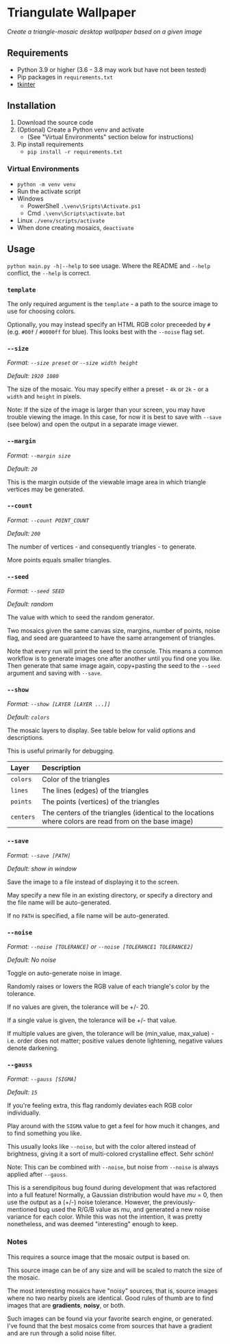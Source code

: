 # Triangulate Wallpaper
_Create a triangle-mosaic desktop wallpaper based on a given image_

## Requirements

* Python 3.9 or higher (3.6 - 3.8 may work but have not been tested)
* Pip packages in `requirements.txt`
* [tkinter](https://tkdocs.com/tutorial/install.html)

## Installation

1. Download the source code
1. (Optional) Create a Python venv and activate
   - (See "Virtual Environments" section below for instructions)
1. Pip install requirements
   - `pip install -r requirements.txt`

### Virtual Environments
- `python -m venv venv`
- Run the activate script
 - Windows
   - PowerShell `.\venv\Sripts\Activate.ps1`
   - Cmd `.\venv\Scripts\activate.bat`
 - Linux `./venv/scripts/activate`
- When done creating mosaics, `deactivate`

## Usage

`python main.py -h|--help` to see usage. Where the README and `--help` conflict, the `--help` is correct.

### `template`

The only required argument is the `template` - a path to the source image to use for choosing colors.

Optionally, you may instead specify an HTML RGB color preceeded by `#` (e.g. `#00f` / `#0000ff` for blue).
This looks best with the `--noise` flag set.

### `--size`
_Format: `--size preset` or `--size width height`_

_Default: `1920 1080`_

The size of the mosaic. You may specify either a preset - `4k` or `2k` - or a `width` and `height` in pixels.

Note: If the size of the image is larger than your screen, you may have trouble viewing the image.
In this case, for now it is best to save with `--save` (see below) and open the output in a separate image viewer.

### `--margin`
_Format: `--margin size`_

_Default: `20`_

This is the margin outside of the viewable image area in which triangle vertices may be generated.

### `--count`
_Format: `--count POINT_COUNT`_

_Default: `200`_

The number of vertices - and consequently triangles - to generate.

More points equals smaller triangles.

### `--seed`
_Format: `--seed SEED`_

_Default: random_

The value with which to seed the random generator.

Two mosaics given the same canvas size, margins, number of points, noise flag, and seed are guaranteed to have the same arrangement of triangles.

Note that every run will print the seed to the console.
This means a common workflow is to generate images one after another until you find one you like.
Then generate that same image again, copy+pasting the seed to the `--seed` argument and saving with `--save`.

### `--show`
_Format: `--show [LAYER [LAYER ...]]`_

_Default: `colors`_

The mosaic layers to display. See table below for valid options and descriptions.

This is useful primarily for debugging.

| Layer | Description |
|:------|:------------|
| `colors` | Color of the triangles |
| `lines` | The lines (edges) of the triangles |
| `points` | The points (vertices) of the triangles |
| `centers` | The centers of the triangles (identical to the locations where colors are read from on the base image)


### `--save`
_Format: `--save [PATH]`_

_Default: show in window_

Save the image to a file instead of displaying it to the screen.

May specify a new file in an existing directory,
or specify a directory and the file name will be auto-generated.

If no `PATH` is specified, a file name will be auto-generated.


### `--noise`
_Format: `--noise [TOLERANCE]` or `--noise [TOLERANCE1 TOLERANCE2]`_

_Default: No noise_

Toggle on auto-generate noise in image.

Randomly raises or lowers the RGB value of each triangle's color by the tolerance.

If no values are given, the tolerance will be +/- 20.

If a single value is given, the tolerance will be +/- that value.

If multiple values are given, the tolerance will be (min_value, max_value) - i.e. order does not matter;
positive values denote lightening, negative values denote darkening.


### `--gauss`
_Format: `--gauss [SIGMA]`_

_Default: `15`_

If you're feeling extra, this flag randomly deviates each RGB color individually.

Play around with the `SIGMA` value to get a feel for how much it changes, and to find something you like.

This usually looks like `--noise`, but with the color altered instead of brightness,
giving it a sort of multi-colored crystalline effect. Sehr schön!

Note: This can be combined with `--noise`, but noise from `--noise` is always applied after `--gauss`.

This is a serendipitous bug found during development that was refactored into a full feature!
Normally, a Gaussian distribution would have _mu_ = 0, then use the output as a (+/-) noise tolerance.
However, the previously-mentioned bug used the R/G/B value as _mu_, and generated a new noise variance for each color.
While this was not the intention, it was pretty nonetheless, and was deemed "interesting" enough to keep.


### Notes
This requires a source image that the mosaic output is based on.

This source image can be of any size and will be scaled to match the size of the mosaic.

The most interesting mosaics have "noisy" sources,
that is, source images where no two nearby pixels are identical.
Good rules of thumb are to find images that are **gradients**, **noisy**, or both.

Such images can be found via your favorite search engine, or generated.
I've found that the best mosaics come from sources that have a gradient and are run through a solid noise filter.